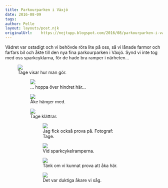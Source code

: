 ```yaml
---
title: Parkourparken i Växjö
date: 2016-08-09
tags: 	
author: Pelle
layout: layouts/post.njk 	
originalUrl:	https://nejtupp.blogspot.com/2016/08/parkourparken-i-vaxjo.html
---
```


Vädret var ostadigt och vi behövde röra lite på oss, så vi lånade farmor och farfars bil och åkte till den nya fina parkourparken i Växjö. Synd vi inte tog med oss sparkcyklarna, för de hade bra ramper i närheten...</div><br></div>
<figure>
	<img src="../../../img/2016/08/Parkourparken_2.jpg">
    <figcaption>Tage visar hur man gör.</figcaption>
<figure>
	<img src="../../../img/2016/08/Parkourparken_1.jpg">
<figcaption>... hoppa över hindret här...</figcaption>
</figure>
<figure>
	<img src="../../../img/2016/08/Parkourparken_3.jpg">
    <figcaption>Åke hänger med.</figcaption>
</figure>
<figure>
	<img src="../../../img/2016/08/Parkourparken_4.jpg">
    <figcaption>Tage klättrar.</figcaption>
<figure>
	<img src="../../../../img/raw_5.jpg">
    <figcaption>Jag fick också prova på. Fotograf: Tage.</figcaption>
</figure>
<figure>
	<img src="../../../img/2016/08/Parkourparken_6.jpg">
    <figcaption>Vid sparkcykelramperna.</figcaption>
</figure>
<figure>
	<img src="../../../img/2016/08/Parkourparken_7.jpg">
    <figcaption>Tänk om vi kunnat prova att åka här.</figcaption>
</figure>
<figure>
	<img src="../../../img/2016/08/Parkourparken_8.jpg">
    <figcaption>Det var duktiga åkare vi såg.</figcaption>
</figure>